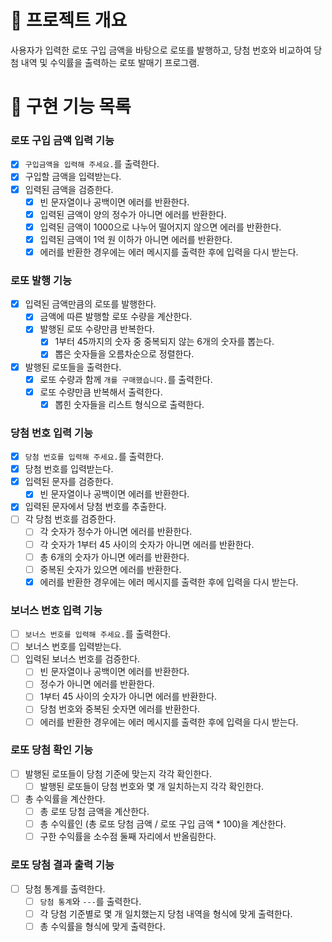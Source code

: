 # 💪 프로젝트 개요

사용자가 입력한 로또 구입 금액을 바탕으로 로또를 발행하고, 당첨 번호와 비교하여 당첨 내역 및 수익률을 출력하는 로또 발매기 프로그램.

# 📝 구현 기능 목록

### 로또 구입 금액 입력 기능

- [x] `구입금액을 입력해 주세요.`를 출력한다.
- [x] 구입할 금액을 입력받는다.
- [x] 입력된 금액을 검증한다.
  - [x] 빈 문자열이나 공백이면 에러를 반환한다.
  - [x] 입력된 금액이 양의 정수가 아니면 에러를 반환한다.
  - [x] 입력된 금액이 1000으로 나누어 떨어지지 않으면 에러를 반환한다.
  - [x] 입력된 금액이 1억 원 이하가 아니면 에러를 반환한다. 
  - [x] 에러를 반환한 경우에는 에러 메시지를 출력한 후에 입력을 다시 받는다.

### 로또 발행 기능

- [x] 입력된 금액만큼의 로또를 발행한다.
  - [x] 금액에 따른 발행할 로또 수량을 계산한다.
  - [x] 발행된 로또 수량만큼 반복한다.
    - [x] 1부터 45까지의 숫자 중 중복되지 않는 6개의 숫자를 뽑는다.
    - [x] 뽑은 숫자들을 오름차순으로 정렬한다.
- [x] 발행된 로또들을 출력한다.
  - [x] 로또 수량과 함께 `개를 구매했습니다.`를 출력한다.
  - [x] 로또 수량만큼 반복해서 출력한다.
    - [x] 뽑힌 숫자들을 리스트 형식으로 출력한다.

### 당첨 번호 입력 기능

- [x] `당첨 번호를 입력해 주세요.`를 출력한다.
- [x] 당첨 번호를 입력받는다.
- [x] 입력된 문자를 검증한다.
  - [x] 빈 문자열이나 공백이면 에러를 반환한다.
- [x] 입력된 문자에서 당첨 번호를 추출한다.
- [ ] 각 당첨 번호를 검증한다.
  - [ ] 각 숫자가 정수가 아니면 에러를 반환한다.
  - [ ] 각 숫자가 1부터 45 사이의 숫자가 아니면 에러를 반환한다.
  - [ ] 총 6개의 숫자가 아니면 에러를 반환한다.
  - [ ] 중복된 숫자가 있으면 에러를 반환한다.
  - [x] 에러를 반환한 경우에는 에러 메시지를 출력한 후에 입력을 다시 받는다.

### 보너스 번호 입력 기능

- [ ] `보너스 번호를 입력해 주세요.`를 출력한다.
- [ ] 보너스 번호를 입력받는다.
- [ ] 입력된 보너스 번호를 검증한다.
  - [ ] 빈 문자열이나 공백이면 에러를 반환한다.
  - [ ] 정수가 아니면 에러를 반환한다.
  - [ ] 1부터 45 사이의 숫자가 아니면 에러를 반환한다.
  - [ ] 당첨 번호와 중복된 숫자면 에러를 반환한다.
  - [ ] 에러를 반환한 경우에는 에러 메시지를 출력한 후에 입력을 다시 받는다.

### 로또 당첨 확인 기능

- [ ] 발행된 로또들이 당첨 기준에 맞는지 각각 확인한다.
  - [ ] 발행된 로또들이 당첨 번호와 몇 개 일치하는지 각각 확인한다.
- [ ] 총 수익률을 계산한다.
  - [ ] 총 로또 당첨 금액을 계산한다. 
  - [ ] 총 수익률인 (총 로또 당첨 금액 / 로또 구입 금액 * 100)을 계산한다. 
  - [ ] 구한 수익률을 소수점 둘째 자리에서 반올림한다.

### 로또 당첨 결과 출력 기능

- [ ] 당첨 통계를 출력한다.
  - [ ] `당첨 통계`와 `---`를 출력한다. 
  - [ ] 각 당첨 기준별로 몇 개 일치했는지 당첨 내역을 형식에 맞게 출력한다.
  - [ ] 총 수익률을 형식에 맞게 출력한다.